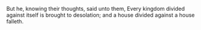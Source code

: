 But he, knowing their thoughts, said unto them, Every kingdom divided against itself is brought to desolation; and a house divided against a house falleth.
